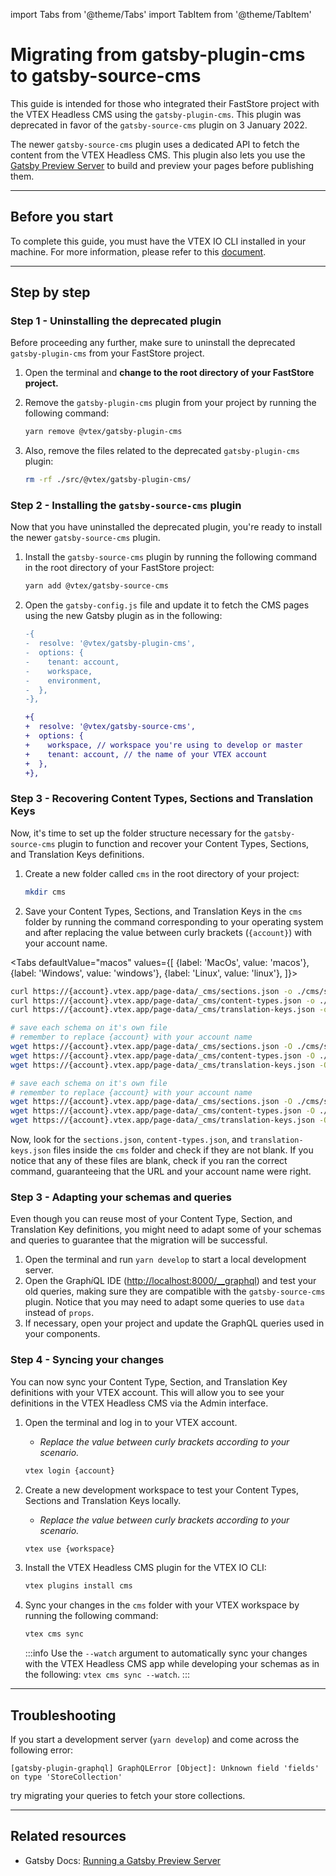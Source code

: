 import Tabs from '@theme/Tabs'
import TabItem from '@theme/TabItem'

# Migrating from gatsby-plugin-cms to gatsby-source-cms

This guide is intended for those who integrated their FastStore project with the VTEX Headless CMS using the `gatsby-plugin-cms`. This plugin was deprecated in favor of the `gatsby-source-cms` plugin on 3 January 2022.

The newer `gatsby-source-cms` plugin uses a dedicated API to fetch the content from the VTEX Headless CMS. This plugin also lets you use the [Gatsby Preview Server](https://www.gatsbyjs.com/docs/how-to/local-development/running-a-gatsby-preview-server/) to build and preview your pages before publishing them.

---

## Before you start

To complete this guide, you must have the VTEX IO CLI installed in your machine. For more information, please refer to this [document](https://developers.vtex.com/vtex-developer-docs/docs/vtex-io-documentation-vtex-io-cli-install).

---

## Step by step

### Step 1 - Uninstalling the deprecated plugin

Before proceeding any further, make sure to uninstall the deprecated `gatsby-plugin-cms` from your FastStore project. 

1. Open the terminal and **change to the root directory of your FastStore project.** 
2. Remove the `gatsby-plugin-cms` plugin from your project by running the following command:

    ```bash
    yarn remove @vtex/gatsby-plugin-cms
    ```

3. Also, remove the files related to the deprecated `gatsby-plugin-cms` plugin:

    ```bash
    rm -rf ./src/@vtex/gatsby-plugin-cms/
    ```

### Step 2 - Installing the `gatsby-source-cms` plugin

Now that you have uninstalled the deprecated plugin, you're ready to install the newer `gatsby-source-cms` plugin.

1. Install the `gatsby-source-cms` plugin by running the following command in the root directory of your FastStore project:

   ```bash
   yarn add @vtex/gatsby-source-cms
   ```

2. Open the `gatsby-config.js` file and update it to fetch the CMS pages using the new Gatsby plugin as in the following:

    ```diff
    -{
    -  resolve: '@vtex/gatsby-plugin-cms',
    -  options: {
    -    tenant: account,
    -    workspace,
    -    environment,
    -  },
    -},

    +{
    +  resolve: '@vtex/gatsby-source-cms',
    +  options: {
    +    workspace, // workspace you're using to develop or master
    +    tenant: account, // the name of your VTEX account 
    +  },
    +},
    ```

### Step 3 - Recovering Content Types, Sections and Translation Keys

Now, it's time to set up the folder structure necessary for the `gatsby-source-cms` plugin to function and recover your Content Types, Sections, and Translation Keys definitions.

1. Create a new folder called `cms` in the root directory of your project:
   
   ```bash
   mkdir cms
   ```

2. Save your Content Types, Sections, and Translation Keys in the `cms` folder by running the command corresponding to your operating system and after replacing the value between curly brackets (`{account}`) with your account name.

<Tabs
defaultValue="macos"
values={[
{label: 'MacOs', value: 'macos'},
{label: 'Windows', value: 'windows'},
{label: 'Linux', value: 'linux'},
]}>
<TabItem value="macos">

```bash
curl https://{account}.vtex.app/page-data/_cms/sections.json -o ./cms/sections.json
curl https://{account}.vtex.app/page-data/_cms/content-types.json -o ./cms/content-types.json
curl https://{account}.vtex.app/page-data/_cms/translation-keys.json -o ./cms/translation-keys.json
```

</TabItem>
<TabItem value="windows">

```bash
# save each schema on it's own file
# remember to replace {account} with your account name
wget https://{account}.vtex.app/page-data/_cms/sections.json -O ./cms/sections.json
wget https://{account}.vtex.app/page-data/_cms/content-types.json -O ./cms/content-types.json
wget https://{account}.vtex.app/page-data/_cms/translation-keys.json -O ./cms/translation-keys.json
```

</TabItem>

<TabItem value="linux">

```bash
# save each schema on it's own file
# remember to replace {account} with your account name
wget https://{account}.vtex.app/page-data/_cms/sections.json -O ./cms/sections.json
wget https://{account}.vtex.app/page-data/_cms/content-types.json -O ./cms/content-types.json
wget https://{account}.vtex.app/page-data/_cms/translation-keys.json -O ./cms/translation-keys.json
```
</TabItem>
</Tabs>

Now, look for the `sections.json`, `content-types.json`, and `translation-keys.json` files inside the `cms` folder and check if they are not blank. If you notice that any of these files are blank, check if you ran the correct command, guaranteeing that the URL and your account name were right.

### Step 3 - Adapting your schemas and queries

Even though you can reuse most of your Content Type, Section, and Translation Key definitions, you might need to adapt some of your schemas and queries to guarantee that the migration will be successful.

1. Open the terminal and run `yarn develop` to start a local development server.
2. Open the Graph*i*QL IDE ([http://localhost:8000/__graphql](http://localhost:8000/__graphql)) and test your old queries, making sure they are compatible with the `gatsby-source-cms` plugin. Notice that you may need to adapt some queries to use `data` instead of `props`.
3. If necessary, open your project and update the GraphQL queries used in your components.

### Step 4 - Syncing your changes

You can now sync your Content Type, Section, and Translation Key definitions with your VTEX account. This will allow you to see your definitions in the VTEX Headless CMS via the Admin interface.

1. Open the terminal and log in to your VTEX account.
   - *Replace the value between curly brackets according to your scenario.*
   
    ```bash
    vtex login {account}
    ```

2. Create a new development workspace to test your Content Types, Sections and Translation Keys locally.
   - *Replace the value between curly brackets according to your scenario.*

    ```bash
    vtex use {workspace}
    ```

3. Install the VTEX Headless CMS plugin for the VTEX IO CLI:

    ```bash
    vtex plugins install cms
    ```

4. Sync your changes in the `cms` folder with your VTEX workspace by running the following command:

    ```bash
    vtex cms sync
    ```

    :::info
    Use the `--watch` argument to automatically sync your changes with the VTEX Headless CMS app while developing your schemas as in the following: `vtex cms sync --watch`.
    :::

---

## Troubleshooting

If you start a development server (`yarn develop`) and come across the following error:

```
[gatsby-plugin-graphql] GraphQLError [Object]: Unknown field 'fields' on type 'StoreCollection'
```

try migrating your queries to fetch your store collections.

---

## Related resources

- Gatsby Docs: [Running a Gatsby Preview Server](https://www.gatsbyjs.com/docs/how-to/local-development/running-a-gatsby-preview-server/)